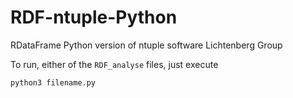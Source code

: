# RDF-ntuple-Python
RDataFrame Python version of ntuple software Lichtenberg Group

To run, either of the `RDF_analyse` files, just execute


`python3 filename.py`
